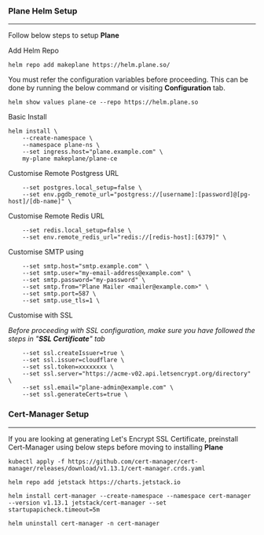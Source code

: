 ### Plane Helm Setup
---

Follow below steps to setup **Plane**

Add Helm Repo
```
helm repo add makeplane https://helm.plane.so/
```

You must refer the configuration variables before proceeding. This can be done by running the below command or visiting **Configuration** tab. 
```
helm show values plane-ce --repo https://helm.plane.so 
```


Basic Install
```
helm install \
    --create-namespace \
    --namespace plane-ns \
    --set ingress.host="plane.example.com" \
    my-plane makeplane/plane-ce
```

Customise Remote Postgress URL
```
    --set postgres.local_setup=false \
    --set env.pgdb_remote_url="postgress://[username]:[password]@[pg-host]/[db-name]" \
```

Customise Remote Redis URL
```
    --set redis.local_setup=false \
    --set env.remote_redis_url="redis://[redis-host]:[6379]" \
```


Customise SMTP using 
```
    --set smtp.host="smtp.example.com" \
    --set smtp.user="my-email-address@example.com" \
    --set smtp.password="my-password" \
    --set smtp.from="Plane Mailer <mailer@example.com>" \
    --set smtp.port=587 \
    --set smtp.use_tls=1 \

```

Customise with SSL

_Before proceeding with SSL configuration, make sure you have followed the steps in "**SSL Certificate**" tab_
```
    --set ssl.createIssuer=true \
    --set ssl.issuer=cloudflare \
    --set ssl.token=xxxxxxxx \
    --set ssl.server="https://acme-v02.api.letsencrypt.org/directory" \
    --set ssl.email="plane-admin@example.com" \
    --set ssl.generateCerts=true \

```

### Cert-Manager Setup
---


If you are looking at generating Let's Encrypt SSL Certificate, preinstall Cert-Manager using below steps before moving to installing **Plane**
```
kubectl apply -f https://github.com/cert-manager/cert-manager/releases/download/v1.13.1/cert-manager.crds.yaml

helm repo add jetstack https://charts.jetstack.io

helm install cert-manager --create-namespace --namespace cert-manager --version v1.13.1 jetstack/cert-manager --set startupapicheck.timeout=5m

helm uninstall cert-manager -n cert-manager

```
